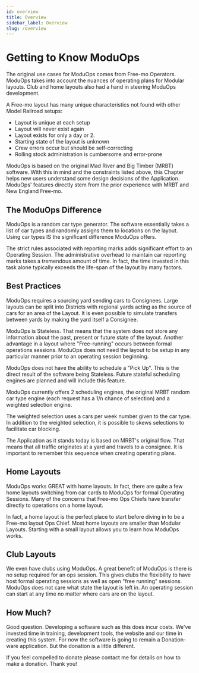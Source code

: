 ```yaml
---
id: overview
title: Overview
sidebar_label: Overview
slug: /overview
---
```


# Getting to Know ModuOps

The original use cases for ModuOps comes from Free-mo Operators. ModuOps takes into account the nuances of operating plans for Modular layouts. Club and home layouts also had a hand in steering ModuOps development.

A Free-mo layout has many unique characteristics not found with other Model Railroad setups:

*  Layout is unique at each setup
*  Layout will never exist again
*  Layout exists for only a day or 2.
*  Starting state of the layout is unknown
*  Crew errors occur but should be self-correcting
*  Rolling stock administration is cumbersome and error-prone

ModuOps is based on the original Mad River and Big Timber (MRBT) software. With this in mind and the constraints listed above, this Chapter helps new users understand some design decisions of the Application. ModuOps' features directly stem from the prior experience with MRBT and New England Free-mo.

## The ModuOps Difference

ModuOps is a random car type generator. The software essentially takes a list of car types and randomly assigns them to locations on the layout. Using car types IS the significant difference ModuOps offers.

The strict rules associated with reporting marks adds significant effort to an Operating Session. The administrative overhead to maintain car reporting marks takes a tremendous amount of time. In fact, the time invested in this task alone typically exceeds the life-span of the layout by many factors.

## Best Practices

ModuOps requires a sourcing yard sending cars to Consignees. Large layouts can be split into Districts with regional yards acting as the source of cars for an area of the Layout. It is even possible to simulate transfers between yards by making the yard itself a Consignee.

ModuOps is Stateless. That means that the system does not store any information about the past, present or future state of the layout. Another advantage in a layout where "Free-running" occurs between formal operations sessions. ModuOps does not need the layout to be setup in any particular manner prior to an operating session beginning.

ModuOps does not have the ability to schedule a "Pick Up". This is the direct result of the software being Stateless. Future stateful scheduling engines are planned and will include this feature.

ModuOps currently offers 2 scheduling engines, the original MRBT random car type engine (each request has a 1/n chance of selection) and a weighted selection engine.

The weighted selection uses a cars per week number given to the car type. In addition to the weighted selection, it is possible to skews selections to facilitate car blocking.

 The Application as it stands today is based on MRBT's original flow. That means that all traffic originates at a yard and travels to a consignee. It is important to remember this sequence when creating operating plans.

## Home Layouts

ModuOps works GREAT with home layouts. In fact, there are quite a few home layouts switching from car cards to ModuOps for formal Operating Sessions. Many of the concerns that Free-mo Ops Chiefs have transfer directly to operations on a home layout.

In fact, a home layout is the perfect place to start before diving in to be a Free-mo layout Ops Chief. Most home layouts are smaller than Modular Layouts. Starting with a small layout allows you to learn how ModuOps works.

## Club Layouts

We even have clubs using ModuOps. A great benefit of ModuOps is there is no setup required for an ops session. This gives clubs the flexibility to have host formal operating sessions as well as open "free running" sessions. ModuOps does not care what state the layout is left in. An operating session can start at any time no matter where cars are on the layout.

## How Much?

Good question. Developing a software such as this does incur costs. We've invested time in training, development tools, the website and our time in creating this system. For now the software is going to remain a Donation-ware application. But the donation is a little different.

If you feel compelled to donate please contact me for details on how to make a donation. Thank you!
